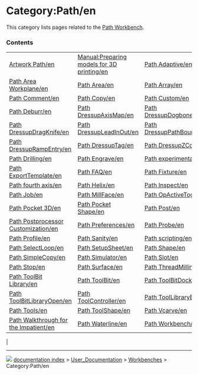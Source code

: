 # Category:Path/en
This category lists pages related to the [Path Workbench](Path_Workbench.md).

### Contents

|     |     |     |
| --- | --- | --- |
| [Artwork Path/en](Artwork_Path/en.md) | [Manual:Preparing models for 3D printing/en](Manual_Preparing_models_for_3D_printing/en.md) | [Path Adaptive/en](Path_Adaptive/en.md) |
| [Path Area Workplane/en](Path_Area_Workplane/en.md) | [Path Area/en](Path_Area/en.md) | [Path Array/en](Path_Array/en.md) |
| [Path Comment/en](Path_Comment/en.md) | [Path Copy/en](Path_Copy/en.md) | [Path Custom/en](Path_Custom/en.md) |
| [Path Deburr/en](Path_Deburr/en.md) | [Path DressupAxisMap/en](Path_DressupAxisMap/en.md) | [Path DressupDogbone/en](Path_DressupDogbone/en.md) |
| [Path DressupDragKnife/en](Path_DressupDragKnife/en.md) | [Path DressupLeadInOut/en](Path_DressupLeadInOut/en.md) | [Path DressupPathBoundary/en](Path_DressupPathBoundary/en.md) |
| [Path DressupRampEntry/en](Path_DressupRampEntry/en.md) | [Path DressupTag/en](Path_DressupTag/en.md) | [Path DressupZCorrect/en](Path_DressupZCorrect/en.md) |
| [Path Drilling/en](Path_Drilling/en.md) | [Path Engrave/en](Path_Engrave/en.md) | [Path experimental/en](Path_experimental/en.md) |
| [Path ExportTemplate/en](Path_ExportTemplate/en.md) | [Path FAQ/en](Path_FAQ/en.md) | [Path Fixture/en](Path_Fixture/en.md) |
| [Path fourth axis/en](Path_fourth_axis/en.md) | [Path Helix/en](Path_Helix/en.md) | [Path Inspect/en](Path_Inspect/en.md) |
| [Path Job/en](Path_Job/en.md) | [Path MillFace/en](Path_MillFace/en.md) | [Path OpActiveToggle/en](Path_OpActiveToggle/en.md) |
| [Path Pocket 3D/en](Path_Pocket_3D/en.md) | [Path Pocket Shape/en](Path_Pocket_Shape/en.md) | [Path Post/en](Path_Post/en.md) |
| [Path Postprocessor Customization/en](Path_Postprocessor_Customization/en.md) | [Path Preferences/en](Path_Preferences/en.md) | [Path Probe/en](Path_Probe/en.md) |
| [Path Profile/en](Path_Profile/en.md) | [Path Sanity/en](Path_Sanity/en.md) | [Path scripting/en](Path_scripting/en.md) |
| [Path SelectLoop/en](Path_SelectLoop/en.md) | [Path SetupSheet/en](Path_SetupSheet/en.md) | [Path Shape/en](Path_Shape/en.md) |
| [Path SimpleCopy/en](Path_SimpleCopy/en.md) | [Path Simulator/en](Path_Simulator/en.md) | [Path Slot/en](Path_Slot/en.md) |
| [Path Stop/en](Path_Stop/en.md) | [Path Surface/en](Path_Surface/en.md) | [Path ThreadMilling/en](Path_ThreadMilling/en.md) |
| [Path ToolBit Library/en](Path_ToolBit_Library/en.md) | [Path ToolBit/en](Path_ToolBit/en.md) | [Path ToolBitDock/en](Path_ToolBitDock/en.md) |
| [Path ToolBitLibraryOpen/en](Path_ToolBitLibraryOpen/en.md) | [Path ToolController/en](Path_ToolController/en.md) | [Path ToolLibraryEdit/en](Path_ToolLibraryEdit/en.md) |
| [Path Tools/en](Path_Tools/en.md) | [Path ToolShape/en](Path_ToolShape/en.md) | [Path Vcarve/en](Path_Vcarve/en.md) |
| [Path Walkthrough for the Impatient/en](Path_Walkthrough_for_the_Impatient/en.md) | [Path Waterline/en](Path_Waterline/en.md) | [Path Workbench/en](Path_Workbench/en.md) |
|



---
![](images/Button_right.svg) [documentation index](../README.md) > [User_Documentation](Category_User_Documentation.md) > [Workbenches](Category_Workbenches.md) > Category:Path/en

